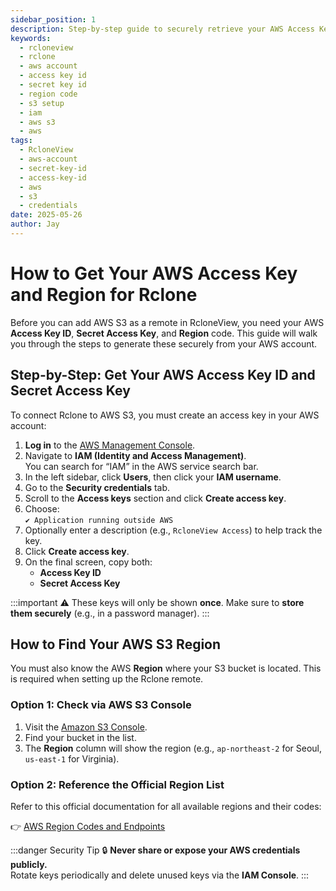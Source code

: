 ```yaml
---
sidebar_position: 1
description: Step-by-step guide to securely retrieve your AWS Access Key ID, Secret Access Key, and Region code for connecting RcloneView to AWS S3.
keywords:
  - rcloneview
  - rclone
  - aws account
  - access key id
  - secret key id
  - region code
  - s3 setup
  - iam
  - aws s3
  - aws
tags:
  - RcloneView
  - aws-account
  - secret-key-id
  - access-key-id
  - aws
  - s3
  - credentials
date: 2025-05-26
author: Jay
---
```

# How to Get Your AWS Access Key and Region for Rclone

Before you can add AWS S3 as a remote in RcloneView, you need your AWS **Access Key ID**, **Secret Access Key**, and **Region** code. This guide will walk you through the steps to generate these securely from your AWS account.

## Step-by-Step: Get Your AWS Access Key ID and Secret Access Key

To connect Rclone to AWS S3, you must create an access key in your AWS account:

1. **Log in** to the [AWS Management Console](https://aws.amazon.com/console).
2. Navigate to **IAM (Identity and Access Management)**.  
   You can search for “IAM” in the AWS service search bar.
3. In the left sidebar, click **Users**, then click your **IAM username**.
4. Go to the **Security credentials** tab.
5. Scroll to the **Access keys** section and click **Create access key**.
6. Choose:  
   `✔ Application running outside AWS`
7. Optionally enter a description (e.g., `RcloneView Access`) to help track the key.
8. Click **Create access key**.
9. On the final screen, copy both:
   - **Access Key ID**
   - **Secret Access Key**

:::important
⚠️ These keys will only be shown **once**. Make sure to **store them securely** (e.g., in a password manager).
:::

## How to Find Your AWS S3 Region

You must also know the AWS **Region** where your S3 bucket is located. This is required when setting up the Rclone remote.

### Option 1: Check via AWS S3 Console

1. Visit the [Amazon S3 Console](https://s3.console.aws.amazon.com/s3/home).
2. Find your bucket in the list.
3. The **Region** column will show the region (e.g., `ap-northeast-2` for Seoul, `us-east-1` for Virginia).

### Option 2: Reference the Official Region List

Refer to this official documentation for all available regions and their codes:

👉 [AWS Region Codes and Endpoints](https://docs.aws.amazon.com/general/latest/gr/s3.html)

:::danger Security Tip
🔒 **Never share or expose your AWS credentials publicly.**  
Rotate keys periodically and delete unused keys via the **IAM Console**.
:::
